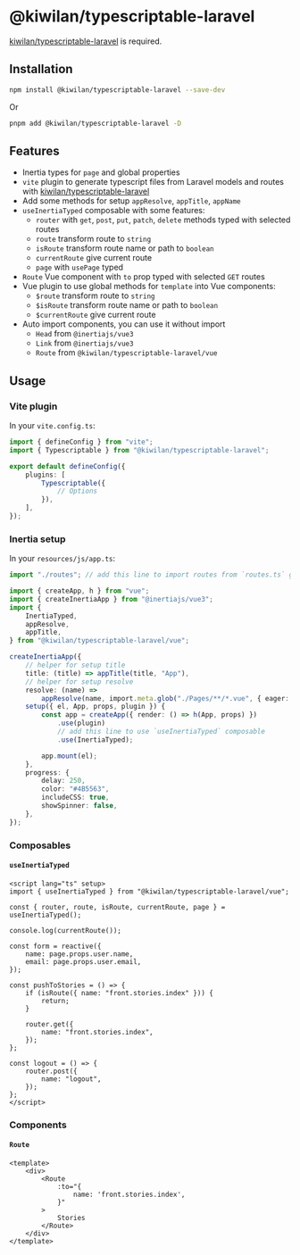 # @kiwilan/typescriptable-laravel

[kiwilan/typescriptable-laravel](https://github.com/kiwilan/typescriptable-laravel) is required.

## Installation

```bash
npm install @kiwilan/typescriptable-laravel --save-dev
```

Or

```bash
pnpm add @kiwilan/typescriptable-laravel -D
```

## Features

-   Inertia types for `page` and global properties
-   `vite` plugin to generate typescript files from Laravel models and routes with [kiwilan/typescriptable-laravel](https://github.com/kiwilan/typescriptable-laravel)
-   Add some methods for setup `appResolve`, `appTitle`, `appName`
-   `useInertiaTyped` composable with some features:
    -   `router` with `get`, `post`, `put`, `patch`, `delete` methods typed with selected routes
    -   `route` transform route to `string`
    -   `isRoute` transform route name or path to `boolean`
    -   `currentRoute` give current route
    -   `page` with `usePage` typed
-   `Route` Vue component with `to` prop typed with selected `GET` routes
-   Vue plugin to use global methods for `template` into Vue components:
    -   `$route` transform route to `string`
    -   `$isRoute` transform route name or path to `boolean`
    -   `$currentRoute` give current route
-   Auto import components, you can use it without import
    -   `Head` from `@inertiajs/vue3`
    -   `Link` from `@inertiajs/vue3`
    -   `Route` from `@kiwilan/typescriptable-laravel/vue`

## Usage

### Vite plugin

In your `vite.config.ts`:

```ts
import { defineConfig } from "vite";
import { Typescriptable } from "@kiwilan/typescriptable-laravel";

export default defineConfig({
    plugins: [
        Typescriptable({
            // Options
        }),
    ],
});
```

### Inertia setup

In your `resources/js/app.ts`:

```ts
import "./routes"; // add this line to import routes from `routes.ts` generated with `php artisan typescriptable:routes`

import { createApp, h } from "vue";
import { createInertiaApp } from "@inertiajs/vue3";
import {
    InertiaTyped,
    appResolve,
    appTitle,
} from "@kiwilan/typescriptable-laravel/vue";

createInertiaApp({
    // helper for setup title
    title: (title) => appTitle(title, "App"),
    // helper for setup resolve
    resolve: (name) =>
        appResolve(name, import.meta.glob("./Pages/**/*.vue", { eager: true })),
    setup({ el, App, props, plugin }) {
        const app = createApp({ render: () => h(App, props) })
            .use(plugin)
            // add this line to use `useInertiaTyped` composable
            .use(InertiaTyped);

        app.mount(el);
    },
    progress: {
        delay: 250,
        color: "#4B5563",
        includeCSS: true,
        showSpinner: false,
    },
});
```

### Composables

#### `useInertiaTyped`

```vue
<script lang="ts" setup>
import { useInertiaTyped } from "@kiwilan/typescriptable-laravel/vue";

const { router, route, isRoute, currentRoute, page } = useInertiaTyped();

console.log(currentRoute());

const form = reactive({
    name: page.props.user.name,
    email: page.props.user.email,
});

const pushToStories = () => {
    if (isRoute({ name: "front.stories.index" })) {
        return;
    }

    router.get({
        name: "front.stories.index",
    });
};

const logout = () => {
    router.post({
        name: "logout",
    });
};
</script>
```

### Components

#### `Route`

```vue
<template>
    <div>
        <Route
            :to="{
                name: 'front.stories.index',
            }"
        >
            Stories
        </Route>
    </div>
</template>
```
